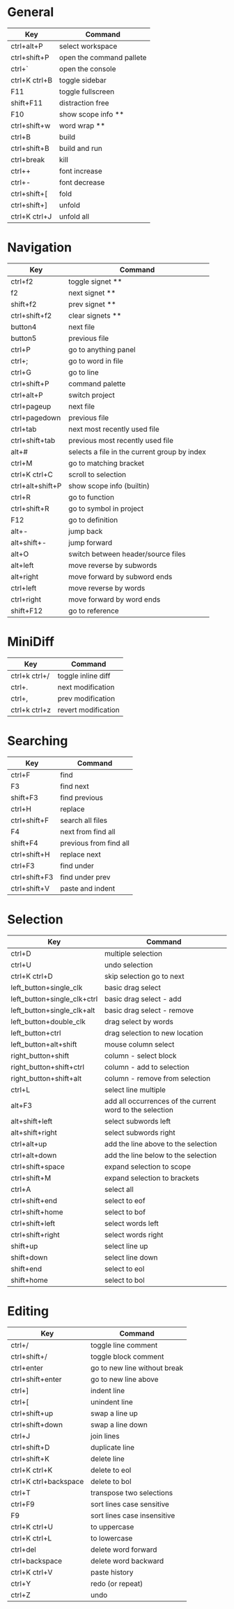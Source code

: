 
# General                
| Key                        | Command                                                 |
| -------------------------- | ------------------------------------------------------- |
| ctrl+alt+P                 | select workspace                                        |
| ctrl+shift+P               | open the command pallete                                |
| ctrl+`                     | open the console                                        |
| ctrl+K ctrl+B              | toggle sidebar                                          |
| F11                        | toggle fullscreen                                       |
| shift+F11                  | distraction free                                        |
| F10                        | show scope info **                                      |
| ctrl+shift+w               | word wrap **                                            |
| ctrl+B                     | build                                                   |
| ctrl+shift+B               | build and run                                           |
| ctrl+break                 | kill                                                    |
| ctrl++                     | font increase                                           |
| ctrl+-                     | font decrease                                           |
| ctrl+shift+[               | fold                                                    |
| ctrl+shift+]               | unfold                                                  |
| ctrl+K ctrl+J              | unfold all                                              |

# Navigation             
| Key                        | Command                                                 |
| -------------------------- | ------------------------------------------------------- |
| ctrl+f2                    | toggle signet **                                        |
| f2                         | next signet **                                          |
| shift+f2                   | prev signet **                                          |
| ctrl+shift+f2              | clear signets **                                        |
| button4                    | next file                                               |
| button5                    | previous file                                           |
| ctrl+P                     | go to anything panel                                    |
| ctrl+;                     | go to word in file                                      |
| ctrl+G                     | go to line                                              |
| ctrl+shift+P               | command palette                                         |
| ctrl+alt+P                 | switch project                                          |
| ctrl+pageup                | next file                                               |
| ctrl+pagedown              | previous file                                           |
| ctrl+tab                   | next most recently used file                            |
| ctrl+shift+tab             | previous most recently used file                        |
| alt+#                      | selects a file in the current group by index            |
| ctrl+M                     | go to matching bracket                                  |
| ctrl+K ctrl+C              | scroll to selection                                     |
| ctrl+alt+shift+P           | show scope info (builtin)                               |
| ctrl+R                     | go to function                                          |
| ctrl+shift+R               | go to symbol in project                                 |
| F12                        | go to definition                                        |
| alt+-                      | jump back                                               |
| alt+shift+-                | jump forward                                            |
| alt+O                      | switch between header/source files                      |
| alt+left                   | move reverse by subwords                                |
| alt+right                  | move forward by subword ends                            |
| ctrl+left                  | move reverse by words                                   |
| ctrl+right                 | move forward by word ends                               |
| shift+F12                  | go to reference                                         |

# MiniDiff               
| Key                        | Command                                                 |
| -------------------------- | ------------------------------------------------------- |
| ctrl+k ctrl+/              | toggle inline diff                                      |
| ctrl+.                     | next modification                                       |
| ctrl+,                     | prev modification                                       |
| ctrl+k ctrl+z              | revert modification                                     |

# Searching              
| Key                        | Command                                                 |
| -------------------------- | ------------------------------------------------------- |
| ctrl+F                     | find                                                    |
| F3                         | find next                                               |
| shift+F3                   | find previous                                           |
| ctrl+H                     | replace                                                 |
| ctrl+shift+F               | search all files                                        |
| F4                         | next from find all                                      |
| shift+F4                   | previous from find all                                  |
| ctrl+shift+H               | replace next                                            |
| ctrl+F3                    | find under                                              |
| ctrl+shift+F3              | find under prev                                         |
| ctrl+shift+V               | paste and indent                                        |

# Selection              
| Key                        | Command                                                 |
| -------------------------- | ------------------------------------------------------- |
| ctrl+D                     | multiple selection                                      |
| ctrl+U                     | undo selection                                          |
| ctrl+K ctrl+D              | skip selection go to next                               |
| left_button+single_clk     | basic drag select                                       |
| left_button+single_clk+ctrl| basic drag select - add                                 |
| left_button+single_clk+alt | basic drag select - remove                              |
| left_button+double_clk     | drag select by words                                    |
| left_button+ctrl           | drag selection to new location                          |
| left_button+alt+shift      | mouse column select                                     |
| right_button+shift         | column - select block                                   |
| right_button+shift+ctrl    | column - add to selection                               |
| right_button+shift+alt     | column - remove from selection                          |
| ctrl+L                     | select line multiple                                    |
| alt+F3                     | add all occurrences of the current word to the selection|
| alt+shift+left             | select subwords left                                    |
| alt+shift+right            | select subwords right                                   |
| ctrl+alt+up                | add the line above to the selection                     |
| ctrl+alt+down              | add the line below to the selection                     |
| ctrl+shift+space           | expand selection to scope                               |
| ctrl+shift+M               | expand selection to brackets                            |
| ctrl+A                     | select all                                              |
| ctrl+shift+end             | select to eof                                           |
| ctrl+shift+home            | select to bof                                           |
| ctrl+shift+left            | select words left                                       |
| ctrl+shift+right           | select words right                                      |
| shift+up                   | select line up                                          |
| shift+down                 | select line down                                        |
| shift+end                  | select to eol                                           |
| shift+home                 | select to bol                                           |

# Editing                
| Key                        | Command                                                 |
| -------------------------- | ------------------------------------------------------- |
| ctrl+/                     | toggle line comment                                     |
| ctrl+shift+/               | toggle block comment                                    |
| ctrl+enter                 | go to new line without break                            |
| ctrl+shift+enter           | go to new line above                                    |
| ctrl+]                     | indent line                                             |
| ctrl+[                     | unindent line                                           |
| ctrl+shift+up              | swap a line up                                          |
| ctrl+shift+down            | swap a line down                                        |
| ctrl+J                     | join lines                                              |
| ctrl+shift+D               | duplicate line                                          |
| ctrl+shift+K               | delete line                                             |
| ctrl+K ctrl+K              | delete to eol                                           |
| ctrl+K ctrl+backspace      | delete to bol                                           |
| ctrl+T                     | transpose two selections                                |
| ctrl+F9                    | sort lines case sensitive                               |
| F9                         | sort lines case insensitive                             |
| ctrl+K ctrl+U              | to uppercase                                            |
| ctrl+K ctrl+L              | to lowercase                                            |
| ctrl+del                   | delete word forward                                     |
| ctrl+backspace             | delete word backward                                    |
| ctrl+K ctrl+V              | paste history                                           |
| ctrl+Y                     | redo (or repeat)                                        |
| ctrl+Z                     | undo                                                    |

